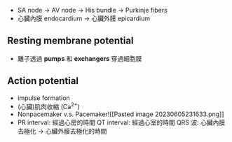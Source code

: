 - SA node $\rightarrow$ AV node $\rightarrow$ His bundle $\rightarrow$ Purkinje fibers
- 心臟內膜 endocardium $\rightarrow$ 心臟外膜 epicardium
## Resting membrane potential
- 離子透過 **pumps** 和 **exchangers** 穿過細胞膜
## Action potential
- impulse formation
- (心臟)肌肉收縮 (Ca<sup>2+</sup>)
- Nonpacemaker v.s. Pacemaker![[Pasted image 20230605231633.png]]
- PR interval: 經過心房的時間
	QT interval: 經過心室的時間
	QRS 波: 心臟內膜去極化 $\rightarrow$ 心臟外膜去極化的時間